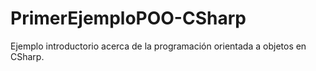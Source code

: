 # PrimerEjemploPOO-CSharp
Ejemplo introductorio acerca de la programación orientada a objetos en CSharp.
